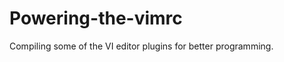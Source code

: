 Powering-the-vimrc
==================

Compiling some of the VI editor plugins for better programming.
